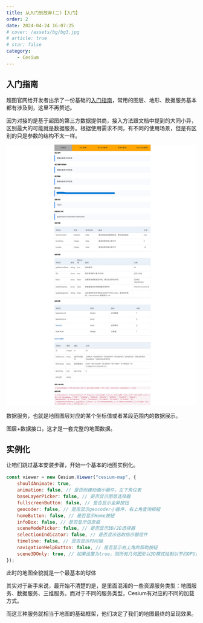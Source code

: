 ```yaml
---
title: 从入门到放弃(二)【入门】
order: 2
date: 2024-04-24 16:07:25
# cover: /assets/bg/bg3.jpg
# article: true
# star: false
category: 
    - Cesium
---
```


<!-- @format -->

## 入门指南

超图官网给开发者出示了一份基础的[入门指南](http://support.supermap.com.cn:8090/webgl/Cesium/web/introduction/3DforWebGL.html#createMap)，常用的图层、地形、数据服务基本都有涉及到，这里不再赘述。

因为对接的是基于超图的第三方数据提供商，接入方法跟文档中提到的大同小异，区别最大的可能就是数据服务。根据使用需求不同，有不同的使用场景，但是有区别的只是参数的结构不太一样。

![XX数据服务接口示例](./imgs/数据服务.png)

数据服务，也就是地图图层对应的某个坐标值或者某段范围内的数据展示。

图层+数据接口，这才是一套完整的地图数据。

## 实例化

让咱们跳过基本安装步骤，开始一个基本的地图实例化。

```javascript
const viewer = new Cesium.Viewer("cesium-map", {
    shouldAnimate: true,
    animation: false, // 是否创建动画小器件，左下角仪表
    baseLayerPicker: false, // 是否显示图层选择器
    fullscreenButton: false, // 是否显示全屏按钮
    geocoder: false, // 是否显示geocoder小器件，右上角查询按钮
    homeButton: false, // 是否显示Home按钮
    infoBox: false, // 是否显示信息框
    sceneModePicker: false, // 是否显示3D/2D选择器
    selectionIndicator: false, // 是否显示选取指示器组件
    timeline: false, // 是否显示时间轴
    navigationHelpButton: false, // 是否显示右上角的帮助按钮
    scene3DOnly: true, // 如果设置为true，则所有几何图形以3D模式绘制以节约GPU资源
});
```

此时的地图全貌就是一个最基本的球体

其实对于新手来说，最开始不清楚的是，是里面混淆的一些资源服务类型：地图服务、数据服务、三维服务。而对于不同的服务类型，Cesium有对应的不同的加载方式。

而这三种服务就相当于地图的基础框架，他们决定了我们的地图最终的呈现效果。
